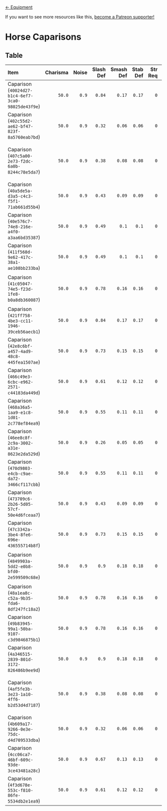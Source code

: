 <!-- TITLE: Horse Caparisons -->

[&larr; Equipment](/kingdomcome/equipment)

If you want to see more resources like this, [become a Patreon supporter!](https://www.patreon.com/fireundubh)

# Horse Caparisons

## Table

Item | Charisma | Noise | Slash Def | Smash Def | Stab Def | Str Req | Value | Weight | V/W Ratio | Locations
:--- | ---: | ---: | ---: | ---: | ---: | ---: | ---: | ---: | ---: | :---
Caparison<br>(`40024d27-b1c4-6ef7-3ca0-98025de43f9e`) | `50.0` | `0.9` | `0.84` | `0.17` | `0.17` | `0` | `70.0` | `8.0` | `8.75` | Looted from Horse at Rattay<br>Sold by stablemaster at Neuhof
Caparison<br>(`402c55d2-ae62-bf47-823f-8a5760eab7bd`) | `50.0` | `0.9` | `0.32` | `0.06` | `0.06` | `0` | `32.2` | `8.0` | `4.03` | Looted from Horse at Rattay<br>Sold by stablemaster at Uzhitz
Caparison<br>(`407c5a00-2e73-f2dc-6a0b-8244c78e5da7`) | `50.0` | `0.9` | `0.38` | `0.08` | `0.08` | `0` | `35.3` | `8.0` | `4.41` | Looted from Horse at Random Event<br>Looted from Horse at Talmberg<br>Sold by stablemaster at Uzhitz
Caparison<br>(`40a5de5a-d3a5-c4c3-f5f1-71ab661d55b4`) | `50.0` | `0.9` | `0.43` | `0.09` | `0.09` | `0` | `38.1` | `8.0` | `4.76` | Sold by stablemaster at Merhojed
Caparison<br>(`40e576c7-74e8-216e-a4f0-a3aa6bd35387`) | `50.0` | `0.9` | `0.49` | `0.1` | `0.1` | `0` | `41.7` | `8.0` | `5.21` | Sold by stablemaster at Merhojed
Caparison<br>(`411f568d-9e62-417c-38a1-ae108bb233ba`) | `50.0` | `0.9` | `0.49` | `0.1` | `0.1` | `0` | `41.7` | `8.0` | `5.21` | Sold by stablemaster at Merhojed
Caparison<br>(`41c05047-74e5-f23d-1fe8-b0a8db360087`) | `50.0` | `0.9` | `0.78` | `0.16` | `0.16` | `0` | `64.2` | `8.0` | `8.03` | Quest reward: The Horse That Bolted (`q_horse_on_the_run`)<br>Sold by stablemaster at Uzhitz
Caparison<br>(`421ff758-4be3-cc11-1946-39ceb56aecb1`) | `50.0` | `0.9` | `0.84` | `0.17` | `0.17` | `0` | `70.0` | `8.0` | `8.75` | Sold by stablemaster at Neuhof
Caparison<br>(`42e8c6bf-a457-4ad9-48c8-445fea1507ae`) | `50.0` | `0.9` | `0.73` | `0.15` | `0.15` | `0` | `59.7` | `8.0` | `7.46` | Sold by stablemaster at Merhojed
Caparison<br>(`466c49e3-6cbc-e962-2571-c44183da449d`) | `50.0` | `0.9` | `0.61` | `0.12` | `0.12` | `0` | `50.0` | `8.0` | `6.25` | Sold by stablemaster at Uzhitz
Caparison<br>(`468a36a5-1aa9-e1c8-1d01-2c778ef84ea9`) | `50.0` | `0.9` | `0.55` | `0.11` | `0.11` | `0` | `45.7` | `8.0` | `5.71` | Looted from Horse at Random Event<br>Sold by stablemaster at Merhojed
Caparison<br>(`46ee8c8f-2c9a-3002-a31e-8623e2da529d`) | `50.0` | `0.9` | `0.26` | `0.05` | `0.05` | `0` | `29.3` | `8.0` | `3.66` | Sold by stablemaster at Neuhof
Caparison<br>(`470d9803-e4cb-c9ae-da72-3466cf117cbb`) | `50.0` | `0.9` | `0.55` | `0.11` | `0.11` | `0` | `45.7` | `8.0` | `5.71` | 
Caparison<br>(`473709c6-2b26-5d05-57cf-50e4d6fceaa7`) | `50.0` | `0.9` | `0.43` | `0.09` | `0.09` | `0` | `38.1` | `8.0` | `4.76` | Looted from Horse at Talmberg<br>Sold by stablemaster at Merhojed
Caparison<br>(`47c3342a-3be4-8fe6-696e-436555714b8f`) | `50.0` | `0.9` | `0.73` | `0.15` | `0.15` | `0` | `59.7` | `8.0` | `7.46` | 
Caparison<br>(`4849903a-5dd2-e0b8-bfd0-2e599509c68e`) | `50.0` | `0.9` | `0.9` | `0.18` | `0.18` | `0` | `76.2` | `8.0` | `9.53` | Sold by stablemaster at Neuhof<br>Stash (`2352.9719`, `1507.9692`, `65.505142`)
Caparison<br>(`48a1ea8c-c52a-9b35-fda6-8df247fc18a2`) | `50.0` | `0.9` | `0.78` | `0.16` | `0.16` | `0` | `64.2` | `8.0` | `8.03` | Looted from Horse at Rattay<br>Sold by stablemaster at Uzhitz
Caparison<br>(`49b83945-99a1-50ba-9107-c3d9846875b1`) | `50.0` | `0.9` | `0.78` | `0.16` | `0.16` | `0` | `64.2` | `8.0` | `8.03` | Sold by stablemaster at Uzhitz
Caparison<br>(`4a346515-2839-801d-3172-826486b9ee9d`) | `50.0` | `0.9` | `0.9` | `0.18` | `0.18` | `0` | `76.2` | `8.0` | `9.53` | Sold by stablemaster at Neuhof
Caparison<br>(`4af5fe3b-3e23-1a10-4ff6-b2d53d4d7187`) | `50.0` | `0.9` | `0.38` | `0.08` | `0.08` | `0` | `35.3` | `8.0` | `4.41` | Looted from Horse at Rattay<br>Looted from Horse at Talmberg<br>Sold by stablemaster at Uzhitz
Caparison<br>(`4b609a17-9266-0e3e-75dc-d4d709533dba`) | `50.0` | `0.9` | `0.32` | `0.06` | `0.06` | `0` | `32.2` | `8.0` | `4.03` | Looted from Horse at Talmberg<br>Sold by stablemaster at Merhojed
Caparison<br>(`4cc06ca7-46bf-609c-93de-3ce43481a28c`) | `50.0` | `0.9` | `0.67` | `0.13` | `0.13` | `0` | `54.6` | `8.0` | `6.83` | Sold by stablemaster at Neuhof
Caparison<br>(`4f3d678e-553c-f810-86fe-5534db2e1ea9`) | `50.0` | `0.9` | `0.61` | `0.12` | `0.12` | `0` | `50.0` | `8.0` | `6.25` | Looted from Horse at Random Event<br>Sold by stablemaster at Neuhof
